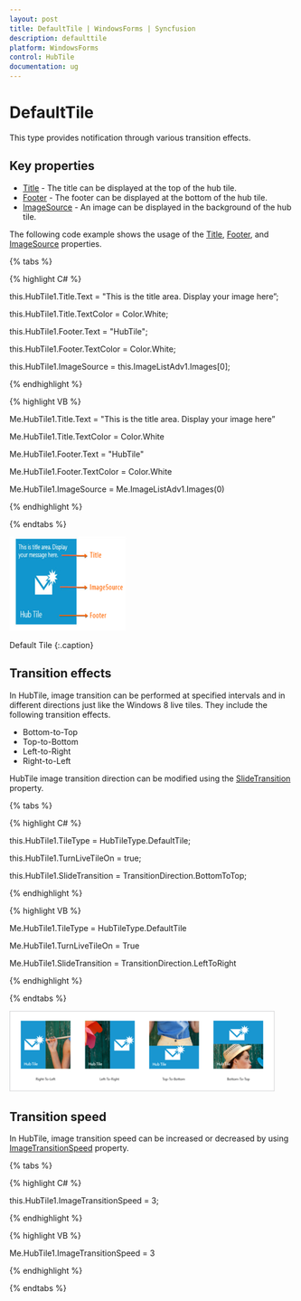 ```yaml
---
layout: post
title: DefaultTile | WindowsForms | Syncfusion
description: defaulttile
platform: WindowsForms
control: HubTile
documentation: ug
---
```

# DefaultTile

This type provides notification through various transition effects.

## Key properties

* [Title](https://help.syncfusion.com/cr/windowsforms/Syncfusion.Tools.Windows~Syncfusion.Windows.Forms.Tools.HubTile~Title.html) - The title can be displayed at the top of the hub tile.
* [Footer](https://help.syncfusion.com/cr/windowsforms/Syncfusion.Tools.Windows~Syncfusion.Windows.Forms.Tools.HubTile~Footer.html) - The footer can be displayed at the bottom of the hub tile.
* [ImageSource](https://help.syncfusion.com/cr/windowsforms/Syncfusion.Tools.Windows~Syncfusion.Windows.Forms.Tools.HubTile~ImageSource.html) - An image can be displayed in the background of the hub tile.

The following code example shows the usage of the [Title](https://help.syncfusion.com/cr/windowsforms/Syncfusion.Tools.Windows~Syncfusion.Windows.Forms.Tools.HubTile~Title.html), [Footer](https://help.syncfusion.com/cr/windowsforms/Syncfusion.Tools.Windows~Syncfusion.Windows.Forms.Tools.HubTile~Footer.html), and [ImageSource](https://help.syncfusion.com/cr/windowsforms/Syncfusion.Tools.Windows~Syncfusion.Windows.Forms.Tools.HubTile~ImageSource.html) properties.

{% tabs %}

{% highlight C# %}  

this.HubTile1.Title.Text  = "This is the title area. Display your image here”;

this.HubTile1.Title.TextColor  = Color.White;

this.HubTile1.Footer.Text = "HubTile";

this.HubTile1.Footer.TextColor  = Color.White;

this.HubTile1.ImageSource  = this.ImageListAdv1.Images[0];

{% endhighlight %}

{% highlight VB %} 

Me.HubTile1.Title.Text = "This is the title area. Display your image here”

Me.HubTile1.Title.TextColor  = Color.White

Me.HubTile1.Footer.Text = "HubTile"

Me.HubTile1.Footer.TextColor  = Color.White

Me.HubTile1.ImageSource  = Me.ImageListAdv1.Images(0)

{% endhighlight %}

{% endtabs %}

 ![Default Tile](Concept-and-Features_images/Concept-and-Features_img1.png) 
 
 Default Tile
 {:.caption}
 
## Transition effects

In HubTile, image transition can be performed at specified intervals and in different directions just like the Windows 8 live tiles. They include the following transition effects.

* Bottom-to-Top
* Top-to-Bottom
* Left-to-Right
* Right-to-Left

HubTile image transition direction can be modified using the [SlideTransition](https://help.syncfusion.com/cr/windowsforms/Syncfusion.Tools.Windows~Syncfusion.Windows.Forms.Tools.HubTile~SlideTransition.html) property.


{% tabs %}

{% highlight C# %} 

this.HubTile1.TileType = HubTileType.DefaultTile;

this.HubTile1.TurnLiveTileOn = true;

this.HubTile1.SlideTransition = TransitionDirection.BottomToTop;

 {% endhighlight %}

 
{% highlight VB %} 

Me.HubTile1.TileType = HubTileType.DefaultTile

Me.HubTile1.TurnLiveTileOn = True

Me.HubTile1.SlideTransition = TransitionDirection.LeftToRight

{% endhighlight %}

{% endtabs %}

 ![Slide tansition](Concept-and-Features_images/Concept-and-Features_img2.png)
 


## Transition speed

In HubTile, image transition speed can be increased or decreased by using [ImageTransitionSpeed](https://help.syncfusion.com/cr/windowsforms/Syncfusion.Tools.Windows~Syncfusion.Windows.Forms.Tools.HubTile~ImageTransitionSpeed.html) property.

{% tabs %}

{% highlight C# %} 

this.HubTile1.ImageTransitionSpeed = 3;

 {% endhighlight %}

{% highlight VB %} 

Me.HubTile1.ImageTransitionSpeed = 3

{% endhighlight %}

{% endtabs %}